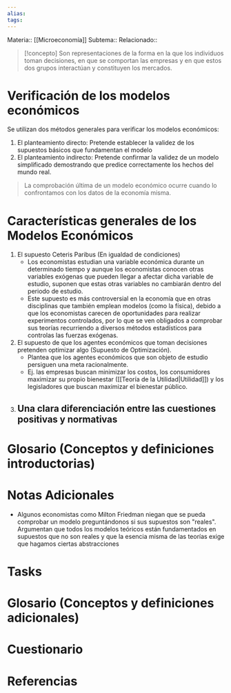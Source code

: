```yaml
---
alias: 
tags:
---
```


Materia:: [[Microeconomía]]
Subtema:: 
Relacionado:: 

> [!concepto]
> Son representaciones de la forma en la que los individuos toman decisiones, en que se comportan las empresas y en que estos dos grupos interactúan y constituyen los mercados. 

# Verificación de los modelos económicos 
Se utilizan dos métodos generales para verificar los modelos económicos: 
1. El planteamiento directo: Pretende establecer la validez de los supuestos básicos que fundamentan el modelo 
2. El planteamiento indirecto: Pretende confirmar la validez de un modelo simplificado demostrando que predice correctamente los hechos del mundo real. 
> La comprobación última de un modelo económico ocurre cuando lo confrontamos con los datos de la economía misma. 

# Características generales de los Modelos Económicos
1. El supuesto Ceteris Paribus (En igualdad de condiciones) 
	- Los economistas estudian una variable económica durante un determinado tiempo y aunque los economistas conocen otras variables exógenas que pueden llegar a afectar dicha variable de estudio, suponen que estas otras variables no cambiarán dentro del periodo de estudio. 
	- Este supuesto es más controversial en la economía que en otras disciplinas que también emplean modelos (como la física), debido a que los economistas carecen de oportunidades para realizar experimentos controlados, por lo que se ven obligados a comprobar sus teorías recurriendo a diversos métodos estadísticos para controlas las fuerzas exógenas. 
2. El supuesto de que los agentes económicos que toman decisiones pretenden optimizar algo (Supuesto de Optimización). 
	- Plantea que los agentes económicos que son objeto de estudio persiguen una meta racionalmente. 
	- Ej. las empresas buscan minimizar los costos, los consumidores maximizar su propio bienestar ([[Teoría de la Utilidad|Utilidad]]) y los legisladores que buscan maximizar el bienestar público. 
3. Una clara diferenciación entre las cuestiones positivas y normativas
	- 

# Glosario (Conceptos y definiciones introductorias)


# Notas Adicionales
- Algunos economistas como Milton Friedman niegan que se pueda comprobar un modelo preguntándonos si sus supuestos son "reales". Argumentan que todos los modelos teóricos están fundamentados en supuestos que no son reales y que la esencia misma de las teorías exige que hagamos ciertas abstracciones
# Tasks

# Glosario (Conceptos y definiciones adicionales)

# Cuestionario

# Referencias 
